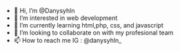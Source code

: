 - 👋 Hi, I’m @Danysyhln
- 👀 I’m interested in web development
- 🌱 I’m currently learning html,php, css, and javascript
- 💞️ I’m looking to collaborate on with my profesional team
- 📫 How to reach me IG : @danysyhln_ 

<!---
Danysyhln/Danysyhln is a ✨ special ✨ repository because its `README.md` (this file) appears on your GitHub profile.
You can click the Preview link to take a look at your changes.
--->
